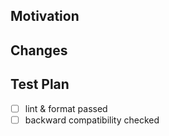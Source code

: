 ## Motivation

## Changes

## Test Plan

- [ ] lint & format passed
- [ ] backward compatibility checked
